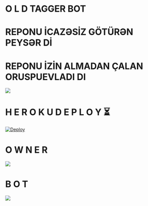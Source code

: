 # O L D TAGGER BOT


# REPONU İCAZƏSİZ GÖTÜRƏN PEYSƏR Dİ 


# REPONU İZİN ALMADAN ÇALAN ORUSPUEVLADI DI





<img src="https://te.legra.ph/file/f6348a83229bf5a46e811.jpg">

</p>



# H E R O K U   D E P L O Y ⏳
 
 [![Deploy](https://www.herokucdn.com/deploy/button.svg)](https://heroku.com/deploy?template=https://github.com/Teamabasof/OLD-TAGGER-BOT)


# O W N E R

<a href="https://t.me/oldteamabasof"><img src="https://img.shields.io/badge/O W N E R-blue.svg?style=for-the-badge&logo=Telegram"></a>


# B O T

<a href="https://t.me/oldtaggerbot"><img src="https://img.shields.io/badge/O L D TAGGER BOT-blue.svg?style=for-the-badge&logo=Telegram"></a> 
